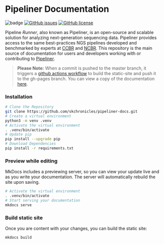# Pipeliner Documentation  

![badge](https://action-badges.now.sh/CCBR/pipeliner-docs?action=ci)  [![GitHub issues](https://img.shields.io/github/issues/CCBR/pipeliner-docs)](https://github.com/CCBR/pipeliner-docs/issues)  [![GitHub license](https://img.shields.io/github/license/CCBR/pipeliner-docs)](https://github.com/CCBR/pipeliner-docs/blob/master/LICENSE)  

Pipeline *Runner*, also known as Pipeline*r*, is an open-source and scalable solution for analyzing next-generation sequencing data. Pipeliner provides access to the same best-practices NGS pipelines developed and benchmarked by experts at [CCBR](https://ccbr.ccr.cancer.gov/) and [NCBR](https://ncbr.ncifcrf.gov/). This repository is the main source of documentation for users and developers working with or contributing to [Pipeline*r*](https://github.com/CCBR/Pipeliner).

> **Please Note:** When a commit is pushed to the master branch, it triggers a [github actions workflow](https://github.com/CCBR/pipeliner-docs/actions) to build the static-site and push it to the gh-pages branch. You can view a copy of the documentation [here](https://ccbr.github.io/pipeliner-docs/).

### Installation
```bash
# Clone the Repository
git clone https://github.com/skchronicles/pipeliner-docs.git
# Create a virtual environment
python3 -m venv .venv
# Activate the virtual environment
. .venv/bin/activate
# Update pip
pip install --upgrade pip
# Download Dependencies
pip install -r requirements.txt
```

### Preview while editing  
MkDocs includes a previewing server, so you can view your update live and as you write your documentation. The server will automatically rebuild the site upon saving.  
```bash
# Activate the virtual environment
. .venv/bin/activate
# Start serving your documentation
mkdocs serve
```

### Build static site  
Once you are content with your changes, you can build the static site:  
```bash
mkdocs build
```
